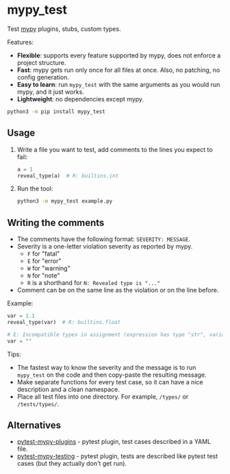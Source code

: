 # mypy_test

Test [mypy](https://mypy.readthedocs.io/en/stable/) plugins, stubs, custom types.

Features:

+ **Flexible**: supports every feature supported by mypy, does not enforce a project structure.
+ **Fast**: mypy gets run only once for all files at once. Also, no patching, no config generation.
+ **Easy to learn**: run `mypy_test` with the same arguments as you would run mypy, and it just works.
+ **Lightweight**: no dependencies except mypy.

```bash
python3 -m pip install mypy_test
```

## Usage

1. Write a file you want to test, add comments to the lines you expect to fail:

    ```python
    a = 1
    reveal_type(a)  # R: builtins.int
    ```

2. Run the tool:

    ```bash
    python3 -m mypy_test example.py
    ```

## Writing the comments

+ The comments have the following format: `SEVERITY: MESSAGE`.
+ Severity is a one-letter violation severity as reported by mypy.
  + `F` for "fatal"
  + `E` for "error"
  + `W` for "warning"
  + `N` for "note"
  + `R` is a shorthand for `N: Revealed type is "..."`
+ Comment can be on the same line as the violation or on the line before.

Example:

```python
var = 1.1
reveal_type(var)  # R: builtins.float

# E: Incompatible types in assignment (expression has type "str", variable has type "float")
var = ""
```

Tips:

+ The fastest way to know the severity and the message is to run `mypy_test` on the code and then copy-paste the resulting message.
+ Make separate functions for every test case, so it can have a nice description and a clean namespace.
+ Place all test files into one directory. For example, `/types/` or `/tests/types/`.

## Alternatives

+ [pytest-mypy-plugins](https://github.com/typeddjango/pytest-mypy-plugins) - pytest plugin, test cases described in a YAML file.
+ [pytest-mypy-testing](https://github.com/davidfritzsche/pytest-mypy-testing) - pytest plugin, tests are described like pytest test cases (but they actually don't get run).
